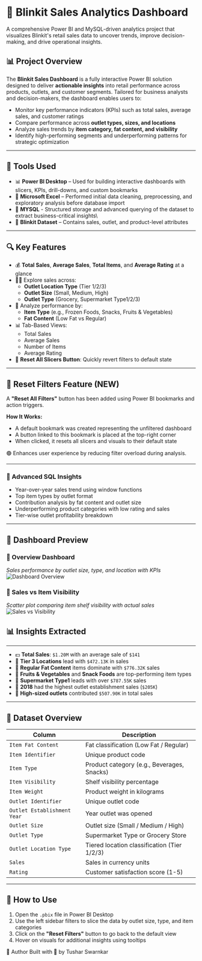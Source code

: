 # 🛒 Blinkit Sales Analytics Dashboard
A comprehensive Power BI and MySQL-driven analytics project that visualizes Blinkit's retail sales data to uncover trends, improve decision-making, and drive operational insights.


## 📊 Project Overview

The **Blinkit Sales Dashboard** is a fully interactive Power BI solution designed to deliver **actionable insights** into retail performance across products, outlets, and customer segments. Tailored for business analysts and decision-makers, the dashboard enables users to:

- Monitor key performance indicators (KPIs) such as total sales, average sales, and customer ratings  
- Compare performance across **outlet types, sizes, and locations**  
- Analyze sales trends by **item category, fat content, and visibility**  
- Identify high-performing segments and underperforming patterns for strategic optimization

---

## 🧰 Tools Used

- 📊 **Power BI Desktop** – Used for building interactive dashboards with slicers, KPIs, drill-downs, and custom bookmarks
- 📑 **Microsoft Excel** – Performed initial data cleaning, preprocessing, and exploratory analysis before database import
- 📌 **MYSQL** - Structured storage and advanced querying of the dataset to extract business-critical insights\
- 📂 **Blinkit Dataset** – Contains sales, outlet, and product-level attributes

---

## 🔍 Key Features

- 💰 **Total Sales**, **Average Sales**, **Total Items**, and **Average Rating** at a glance
- 🕵️‍♂️ Explore sales across:
  - **Outlet Location Type** (Tier 1/2/3)
  - **Outlet Size** (Small, Medium, High)
  - **Outlet Type** (Grocery, Supermarket Type1/2/3)
- 🧃 Analyze performance by:
  - **Item Type** (e.g., Frozen Foods, Snacks, Fruits & Vegetables)
  - **Fat Content** (Low Fat vs Regular)
- 📊 Tab-Based Views:
  - Total Sales
  - Average Sales
  - Number of Items
  - Average Rating
- 🧹 **Reset All Slicers Button**: Quickly revert filters to default state

---

## 🔁 Reset Filters Feature (NEW)

A **"Reset All Filters"** button has been added using Power BI bookmarks and action triggers.

**How It Works:**
- A default bookmark was created representing the unfiltered dashboard
- A button linked to this bookmark is placed at the top-right corner
- When clicked, it resets all slicers and visuals to their default state

🟢 Enhances user experience by reducing filter overload during analysis.


---
### 📌 Advanced SQL Insights
- Year-over-year sales trend using window functions
- Top item types by outlet format
- Contribution analysis by fat content and outlet size
- Underperforming product categories with low rating and sales
- Tier-wise outlet profitability breakdown

---

## 📸 Dashboard Preview

### 📌 Overview Dashboard  
*Sales performance by outlet size, type, and location with KPIs*  
![Dashboard Overview](https://github.com/user-attachments/assets/a755144e-a73e-49e0-ae7e-295e56444517)

### 📌 Sales vs Item Visibility  
*Scatter plot comparing item shelf visibility with actual sales*  
![Sales vs Visibility](https://github.com/user-attachments/assets/08d89961-3ebf-4e0b-8e5e-6f2dde0a2923)

## 📊 Insights Extracted

---
- 💵 **Total Sales**: `$1.20M` with an average sale of `$141`
- 🏢 **Tier 3 Locations** lead with `$472.13K` in sales
- 🍔 **Regular Fat Content** items dominate with `$776.32K` sales
- 🥦 **Fruits & Vegetables** and **Snack Foods** are top-performing item types
- 🛒 **Supermarket Type1** leads with over `$787.55K` sales
- 📅 **2018** had the highest outlet establishment sales (`$205K`)
- 🏬 **High-sized outlets** contributed `$507.90K` in total sales

---

## 📁 Dataset Overview

| Column                   | Description                                  |
|--------------------------|----------------------------------------------|
| `Item Fat Content`       | Fat classification (Low Fat / Regular)       |
| `Item Identifier`        | Unique product code                          |
| `Item Type`              | Product category (e.g., Beverages, Snacks)   |
| `Item Visibility`        | Shelf visibility percentage                  |
| `Item Weight`            | Product weight in kilograms                  |
| `Outlet Identifier`      | Unique outlet code                           |
| `Outlet Establishment Year` | Year outlet was opened                    |
| `Outlet Size`            | Outlet size (Small / Medium / High)          |
| `Outlet Type`            | Supermarket Type or Grocery Store            |
| `Outlet Location Type`   | Tiered location classification (Tier 1/2/3)  |
| `Sales`                  | Sales in currency units                      |
| `Rating`                 | Customer satisfaction score (1-5)            |

---

## 🚀 How to Use

1. Open the `.pbix` file in Power BI Desktop
2. Use the left sidebar filters to slice the data by outlet size, type, and item categories
3. Click on the **"Reset Filters"** button to go back to the default view
4. Hover on visuals for additional insights using tooltips

🧠 Author
Built with 💛 by Tushar Swarnkar
